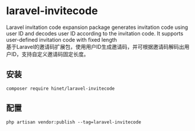 # laravel-invitecode
Laravel invitation code expansion package generates invitation code using user ID and decodes user ID according to the invitation code. It supports user-defined invitation code with fixed length  
基于Laravel的邀请码扩展包，使用用户ID生成邀请码，并可根据邀请码解码出用户ID，支持自定义邀请码固定长度。

## 安装

```
composer require hinet/laravel-invitecode
```

## 配置

```
php artisan vendor:publish --tag=laravel-invitecode
```
